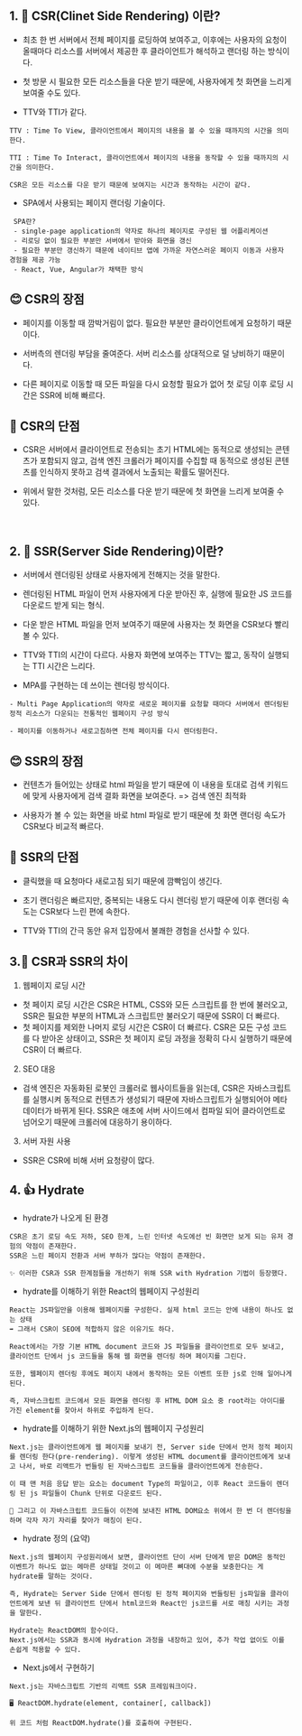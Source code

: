 ## 1. 🤨 CSR(Clinet Side Rendering) 이란?

- 최초 한 번 서버에서 전체 페이지를 로딩하여 보여주고, 이후에는 사용자의 요청이 올때마다 리소스를 서버에서 제공한 후 클라이언트가 해석하고 랜더링 하는 방식이다.

- 첫 방문 시 필요한 모든 리소스들을 다운 받기 때문에, 사용자에게 첫 화면을 느리게 보여줄 수도 있다.
- TTV와 TTI가 같다.

```
TTV : Time To View, 클라이언트에서 페이지의 내용을 볼 수 있을 때까지의 시간을 의미한다.

TTI : Time To Interact, 클라이언트에서 페이지의 내용을 동작할 수 있을 때까지의 시간을 의미한다.

CSR은 모든 리소스를 다운 받기 때문에 보여지는 시간과 동작하는 시간이 같다.
```

- SPA에서 사용되는 페이지 랜더링 기술이다.

```
 SPA란?
 - single-page application의 약자로 하나의 페이지로 구성된 웹 어플리케이션
 - 리로딩 없이 필요한 부분만 서버에서 받아와 화면을 갱신
 - 필요한 부분만 갱신하기 때문에 네이티브 앱에 가까운 자연스러운 페이지 이동과 사용자 경험을 제공 가능
 - React, Vue, Angular가 채택한 방식
```

## 😊 CSR의 장점

- 페이지를 이동할 때 깜박거림이 없다. 필요한 부분만 클라이언트에게 요청하기 때문이다.

- 서버측의 렌더링 부담을 줄여준다. 서버 리소스를 상대적으로 덜 낭비하기 때문이다.

- 다른 페이지로 이동할 때 모든 파일을 다시 요청할 필요가 없어 첫 로딩 이후 로딩 시간은 SSR에 비해 빠르다.

## 😤 CSR의 단점

- CSR은 서버에서 클라이언트로 전송되는 초기 HTML에는 동적으로 생성되는 콘텐츠가 포함되지 않고, 검색 엔진 크롤러가 페이지를 수집할 때 동적으로 생성된 콘텐츠를 인식하지 못하고 검색 결과에서 노출되는 확률도 떨어진다.

- 위에서 말한 것처럼, 모든 리소스를 다운 받기 때문에 첫 화면을 느리게 보여줄 수 있다.

<br/>

## 2. 🤨 SSR(Server Side Rendering)이란?

- 서버에서 렌더링된 상태로 사용자에게 전해지는 것을 말한다.

- 렌더링된 HTML 파일이 먼저 사용자에게 다운 받아진 후, 실행에 필요한 JS 코드를 다운로드 받게 되는 형식.

- 다운 받은 HTML 파일을 먼저 보여주기 때문에 사용자는 첫 화면을 CSR보다 빨리 볼 수 있다.

- TTV와 TTI의 시간이 다르다. 사용자 화면에 보여주는 TTV는 짧고, 동작이 실행되는 TTI 시간은 느리다.

- MPA를 구현하는 데 쓰이는 렌더링 방식이다.

```
- Multi Page Application의 약자로 새로운 페이지를 요청할 때마다 서버에서 렌더링된 정적 리소스가 다운되는 전통적인 웹페이지 구성 방식

- 페이지를 이동하거나 새로고침하면 전체 페이지를 다시 렌더링한다.
```

## 😊 SSR의 장점

- 컨텐츠가 들어있는 상태로 html 파일을 받기 때문에 이 내용을 토대로 검색 키워드에 맞게 사용자에게 검색 결화 화면을 보여준다. => 검색 엔진 최적화

- 사용자가 볼 수 있는 화면을 바로 html 파일로 받기 때문에 첫 화면 랜더링 속도가 CSR보다 비교적 빠르다.

## 😤 SSR의 단점

- 클릭했을 때 요청마다 새로고침 되기 때문에 깜빡임이 생긴다.

- 초기 랜더링은 빠르지만, 중복되는 내용도 다시 렌더링 받기 때문에 이후 랜더링 속도는 CSR보다 느린 편에 속한다.

- TTV와 TTI의 간극 동안 유저 입장에서 불쾌한 경험을 선사할 수 있다.

## 3.📍 CSR과 SSR의 차이

1. 웹페이지 로딩 시간

- 첫 페이지 로딩 시간은 CSR은 HTML, CSS와 모든 스크립트를 한 번에 불러오고, SSR은 필요한 부분의 HTML과 스크립트만 불러오기 때문에 SSR이 더 빠르다.
- 첫 페이지를 제외한 나머지 로딩 시간은 CSR이 더 빠르다. CSR은 모든 구성 코드를 다 받아온 상태이고, SSR은 첫 페이지 로딩 과정을 정확히 다시 실행하기 때문에 CSR이 더 빠르다.

2. SEO 대응

- 검색 엔진은 자동화된 로봇인 크롤러로 웹사이트들을 읽는데, CSR은 자바스크립트를 실행시켜 동적으로 컨텐츠가 생성되기 때문에 자바스크립트가 실행되어야 메타데이터가 바뀌게 된다. SSR은 애초에 서버 사이드에서 컴파일 되어 클라이언트로 넘어오기 때문에 크롤러에 대응하기 용이하다.

3. 서버 자원 사용

- SSR은 CSR에 비해 서버 요청량이 많다.

## 4. 👍 Hydrate

- hydrate가 나오게 된 환경

```
CSR은 초기 로딩 속도 저하, SEO 한계, 느린 인터넷 속도에선 빈 화면만 보게 되는 유저 경험의 약점이 존재한다.
SSR은 느린 페이지 전환과 서버 부하가 많다는 약점이 존재한다.

✨ 이러한 CSR과 SSR 한계점들을 개선하기 위해 SSR with Hydration 기법이 등장했다.
```

- hydrate를 이해하기 위한 React의 웹페이지 구성원리

```
React는 JS파일만을 이용해 웹페이지를 구성한다. 실제 html 코드는 안에 내용이 하나도 없는 상태
➡️ 그래서 CSR이 SEO에 적합하지 않은 이유기도 하다.

React에서는 가장 기본 HTML document 코드와 JS 파일들을 클라이언트로 모두 보내고, 클라이언트 단에서 js 코드들을 통해 웹 화면을 렌더링 하며 페이지를 그린다.

또한, 웹페이지 렌더링 후에도 페이지 내에서 동작하는 모든 이벤트 또한 js로 인해 일어나게 된다.

즉, 자바스크립트 코드에서 모든 화면을 렌더링 후 HTML DOM 요소 중 root라는 아이디를 가진 element를 찾아서 하위로 주입하게 된다.
```

- hydrate를 이해하기 위한 Next.js의 웹페이지 구성원리

```
Next.js는 클라이언트에게 웹 페이지를 보내기 전, Server side 단에서 먼저 정적 페이지를 렌더링 한다(pre-rendering). 이렇게 생성된 HTML document를 클라이언트에게 보내고 나서, 바로 리액트가 번들링 된 자바스크립트 코드들을 클라이언트에게 전송한다.

이 때 맨 처음 응답 받는 요소는 document Type의 파일이고, 이후 React 코드들이 렌더링 된 js 파일들이 Chunk 단위로 다운로드 된다.

🌟 그리고 이 자바스크립트 코드들이 이전에 보내진 HTML DOM요소 위에서 한 번 더 렌더링을 하며 각자 자기 자리를 찾아가 매칭이 된다.
```

- hydrate 정의 (요약)

```
Next.js의 웹페이지 구성원리에서 보면, 클라이언트 단이 서버 단에게 받은 DOM은 동적인 이벤트가 하나도 없는 메마른 상태일 것이고 이 메마른 뼈대에 수분을 보충한다는 게 hydrate를 말하는 것이다.

즉, Hydrate는 Server Side 단에서 렌더링 된 정적 페이지와 번들링된 js파일을 클라이언트에게 보낸 뒤 클라이언트 단에서 html코드와 React인 js코드를 서로 매칭 시키는 과정을 말한다.

Hydrate는 ReactDOM의 함수이다.
Next.js에서는 SSR과 동시에 Hydration 과정을 내장하고 있어, 추가 작업 없이도 이를 손쉽게 적용할 수 있다.
```

- Next.js에서 구현하기

```
Next.js는 자바스크립트 기반의 리액트 SSR 프레임워크이다.

🖥️ ReactDOM.hydrate(element, container[, callback])

위 코드 처럼 ReactDOM.hydrate()를 호출하여 구현된다.
```
